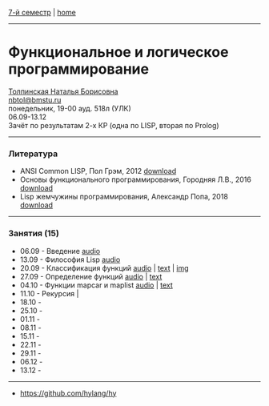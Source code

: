 [7-й семестр](../2021_2022_7_sem.md) | [home](../README.md)
____________________________________
# Функциональное и логическое программирование
[Толпинская Наталья Борисовна](https://studizba.com/hs/151-mgtu-im-baumana/teachers/4-kafedra-iu-7-programmnoe-obespechenie-je/231-tolpinskaja-natalja-borisovna.html) \
nbtol@bmstu.ru \
понедельник, 19-00 ауд. 518л (УЛК)\
06.09-13.12 \
Зачёт по результатам 2-х КР (одна по LISP, вторая по Prolog)
____________________________________
### Литература

* ANSI Common LISP, Пол Грэм, 2012 [download](https://drive.google.com/file/d/1SVQx2i6FflWLqMRhll5oNwWsaJ7wvauv/view?usp=drivesdk)
* Основы функционального программирования, Городняя Л.В., 2016 [download](https://drive.google.com/file/d/16NSKcjpifyGpUGR5qf54YpJHPp3tUm7w/view?usp=sharing)
* Lisp жемчужины программирования, Александр Попа, 2018 [download](https://drive.google.com/file/d/1SeNLUfnhnwH8yO7_id5plbcmaEAyeHrz/view?usp=drivesdk0)
____________________________________
### Занятия (15)

* 06.09 - Введение [audio](https://drive.google.com/file/d/1PntBgDfj19rbym6zNCjf5QelDls6qYot/view?usp=sharing)
* 13.09 - Философия Lisp [audio](https://drive.google.com/file/d/1SMYE6SR1js9rFPZ8hNlDDTisaL1IDCIT/view?usp=drivesdk)
* 20.09 - Классификация функций [audio](https://drive.google.com/file/d/1Ww-I_8nTgEhWWX3q-IEKVeG202OWFFaH/view?usp=drivesdk) | [text](https://docs.google.com/document/d/1XJQaICiJwfXUwZ-KDt4NDvPyaBXTsuKK/edit?usp=drivesdk&ouid=104125706664287786699&rtpof=true&sd=true) | [img](https://drive.google.com/file/d/1XEpNPiUmuhV2PVj0APUAgsaUbmTxhUea/view?usp=drivesdk)
* 27.09 - Определение функций [audio](https://drive.google.com/file/d/1ald8jkeLm01mbS7pC769gXEFgtIln-Xq/view?usp=sharing) | [text](https://docs.google.com/document/d/18nJPF6v11jsyfHg7zlOKmoozVxMyHjj2/edit?usp=sharing&ouid=104125706664287786699&rtpof=true&sd=true)
* 04.10 - Функции mapcar и maplist [audio](https://drive.google.com/file/d/1f0l8b8J7ioP9lY0v3i521vaxHsG3bCTW/view?usp=drivesdk) | [text](https://docs.google.com/document/d/1fCgbVXFQnxtknsqVsfp_1KhLXvNfW1Vs/edit?usp=drivesdk&ouid=104125706664287786699&rtpof=true&sd=true)
* 11.10 - Рекурсия []() | []()
* 18.10 - 
* 25.10 - 
* 01.11 - 
* 08.11 - 
* 15.11 - 
* 22.11 - 
* 29.11 - 
* 06.12 - 
* 13.12 - 

____________________________________

* https://github.com/hylang/hy
